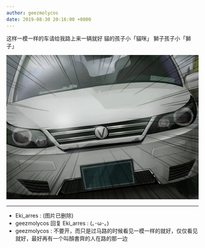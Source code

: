 ```yaml
---
author: geezmolycos
date: 2019-08-30 20:16:00 +0800
---
```


这样一模一样的车请给我路上来一辆就好 貓的孩子小「貓咪」 獅子孩子小「獅子」

![](/assets/images/qq-zone/2019-08-30-karce.jpg)

---

- Eki_arres : (图片已删除)
- geezmolycos 回复 Eki_arres : (｡･ω･｡)
- geezmolycos : 不要开，而只是过马路的时候看见一模一样的就好，仅仅看见就好，最好再有一个叫顏書齊的人在路的那一边
